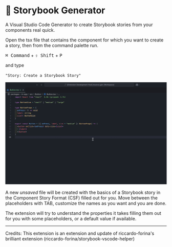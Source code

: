 # 🤖 Storybook Generator

A Visual Studio Code Generator to create Storybook stories from your components real quick.

Open the tsx file that contains the component for which you want to create a story, then from the command palette run.

<kbd>⌘ Command</kbd> + <kbd>⇧ Shift</kbd> + <kbd>P</kbd>

and type

`"Story: Create a Storybook Story"`

![Create a Storybook story command demo](command-demo.gif)

A new _unsaved_ file will be created with the basics of a Storybook story in the Component Story Format (CSF) filled out for you. Move between the placeholders with TAB, customize the names as you want and you are done.

The extension will try to understand the properties it takes filling them out for you with some placeholders, or a default value if available.

---

Credits: This extension is an extension and update of riccardo-forina's brilliant extension (riccardo-forina/storybook-vscode-helper)
